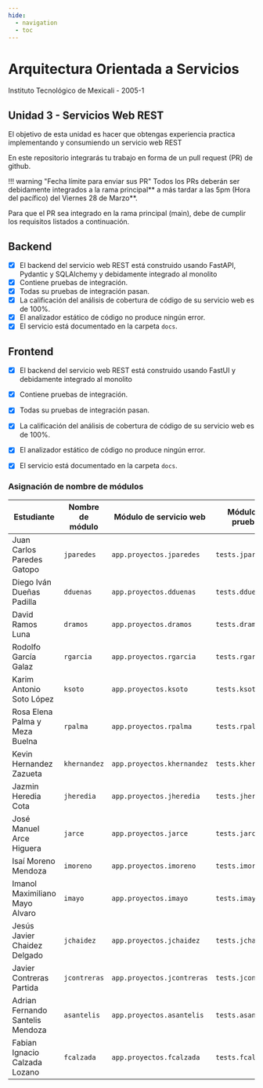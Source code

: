 ```yaml
---
hide:
  - navigation
  - toc
---
```


# Arquitectura Orientada a Servicios

Instituto Tecnológico de Mexicali - 2005-1


## Unidad 3 - Servicios Web REST

El objetivo de esta unidad es hacer que obtengas experiencia practica implementando y consumiendo un servicio web REST

En este repositorio integrarás tu trabajo en forma de un pull request (PR) de github.

!!! warning "Fecha límite para enviar sus PR"
    Todos los PRs deberán ser debidamente integrados a la rama principal** a más tardar a las 5pm (Hora del pacífico) del Viernes 28 de Marzo**.


Para que el PR sea integrado en la rama principal (main), debe de cumplir los requisitos listados a continuación.

## Backend

- [x] El backend del servicio web REST está construido usando FastAPI, Pydantic y SQLAlchemy y debidamente integrado al monolito
- [x] Contiene pruebas de integración.
- [x] Todas su pruebas de integración pasan.
- [x] La calificación del análisis de cobertura de código de su servicio web es de 100%.
- [x] El analizador estático de código no produce ningún error.
- [x] El servicio está documentado en la carpeta `docs`.

## Frontend

- [x] El backend del servicio web REST está construido usando FastUI y debidamente integrado al monolito
- [x] Contiene pruebas de integración.
- [x] Todas su pruebas de integración pasan.
- [x] La calificación del análisis de cobertura de código de su servicio web es de 100%.
- [x] El analizador estático de código no produce ningún error.
- [x] El servicio está documentado en la carpeta `docs`.





### Asignación de nombre de módulos

| Estudiante | Nombre de módulo | Módulo de servicio web | Módulo de pruebas |
| --- | --- | --- | --- |
| Juan Carlos Paredes Gatopo | `jparedes` | `app.proyectos.jparedes` | `tests.jparedes` |
| Diego Iván Dueñas Padilla | `dduenas` | `app.proyectos.dduenas` | `tests.dduenas` |
| David Ramos Luna | `dramos` | `app.proyectos.dramos` | `tests.dramos` |
| Rodolfo García Galaz | `rgarcia` | `app.proyectos.rgarcia` | `tests.rgarcia` |
| Karim Antonio Soto López | `ksoto` | `app.proyectos.ksoto` | `tests.ksoto` |
| Rosa Elena Palma y Meza Buelna | `rpalma` | `app.proyectos.rpalma` | `tests.rpalma` |
| Kevin Hernandez Zazueta | `khernandez` | `app.proyectos.khernandez` | `tests.khernandez` |
| Jazmin Heredia Cota | `jheredia` | `app.proyectos.jheredia` | `tests.jheredia` |
| José Manuel Arce Higuera | `jarce` | `app.proyectos.jarce` | `tests.jarce` |
| Isaí Moreno Mendoza | `imoreno` | `app.proyectos.imoreno` | `tests.imoreno` |
| Imanol Maximiliano Mayo Alvaro | `imayo` | `app.proyectos.imayo` | `tests.imayo` |
| Jesús Javier Chaidez Delgado | `jchaidez` | `app.proyectos.jchaidez` | `tests.jchaidez` |
| Javier Contreras Partida | `jcontreras` | `app.proyectos.jcontreras` | `tests.jcontreras` |
| Adrian Fernando Santelis Mendoza | `asantelis` | `app.proyectos.asantelis` | `tests.asantelis` |
| Fabian Ignacio Calzada Lozano | `fcalzada` | `app.proyectos.fcalzada` | `tests.fcalzada` |

